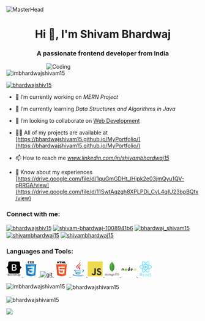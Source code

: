 ![MasterHead](https://previews.123rf.com/images/trueffelpix/trueffelpix1802/trueffelpix180200006/95150923-banner-programming-and-coding-background-vector-illustration-with-icons-and-keywords.jpg)
<h1 align="center">Hi 👋, I'm Shivam Bhardwaj</h1>
<h3 align="center">A passionate frontend developer from India</h3>
<img align="right" alt="Coding" width="400" src="https://encrypted-tbn0.gstatic.com/images?q=tbn:ANd9GcR3WuslWgMDmn3VZ9bktRigOki8oovpzWZ3DA&usqp=CAU">

<p align="left"> <img src="https://komarev.com/ghpvc/?username=imbhardwajshivam15&label=Profile%20views&color=0e75b6&style=flat" alt="imbhardwajshivam15" /> </p>

<p align="left"> <a href="https://twitter.com/bhardwajshiv15" target="blank"><img src="https://img.shields.io/twitter/follow/bhardwajshiv15?logo=twitter&style=for-the-badge" alt="bhardwajshiv15" /></a> </p>

- 🔭 I’m currently working on *MERN Project*

- 🌱 I’m currently learning *Data Structures and Algorithms in Java*

- 👯 I’m looking to collaborate on [Web Development](Projects)

- 👨‍💻 All of my projects are available at [https://bhardwajshivam15.github.io/MyPortfolio/](https://bhardwajshivam15.github.io/MyPortfolio/)

- 📫 How to reach me *www.linkedin.com/in/shivambhardwaj15*

- 📄 Know about my experiences [https://drive.google.com/file/d/1quGmGDHt_lHipk2e03jmQyu1QV-qRRGA/view](https://drive.google.com/file/d/11SwtAqzgh8XPLPDi_CvL4qIU23bpBQtx/view)

<h3 align="left">Connect with me:</h3>
<p align="left">
<a href="https://twitter.com/bhardwajshiv15" target="blank"><img align="center" src="https://raw.githubusercontent.com/rahuldkjain/github-profile-readme-generator/master/src/images/icons/Social/twitter.svg" alt="bhardwajshiv15" height="30" width="40" /></a>
<a href="www.linkedin.com/in/shivambhardwaj15" target="blank"><img align="center" src="https://raw.githubusercontent.com/rahuldkjain/github-profile-readme-generator/master/src/images/icons/Social/linked-in-alt.svg" alt="shivam-bhardwaj-1008941b6" height="30" width="40" /></a>
<a href="https://instagram.com/bhardwaj_shivam15" target="blank"><img align="center" src="https://raw.githubusercontent.com/rahuldkjain/github-profile-readme-generator/master/src/images/icons/Social/instagram.svg" alt="bhardwaj_shivam15" height="30" width="40" /></a>
<a href="https://codeforces.com/profile/shivambhardwaj15" target="blank"><img align="center" src="https://raw.githubusercontent.com/rahuldkjain/github-profile-readme-generator/master/src/images/icons/Social/codeforces.svg" alt="shivambhardwaj15" height="30" width="40" /></a>
<a href="https://www.leetcode.com/shivambhardwaj15" target="blank"><img align="center" src="https://raw.githubusercontent.com/rahuldkjain/github-profile-readme-generator/master/src/images/icons/Social/leet-code.svg" alt="shivambhardwaj15" height="30" width="40" /></a>
</p>

<h3 align="left">Languages and Tools:</h3>
<p align="left"> <a href="https://getbootstrap.com" target="_blank" rel="noreferrer"> <img src="https://raw.githubusercontent.com/devicons/devicon/master/icons/bootstrap/bootstrap-plain-wordmark.svg" alt="bootstrap" width="40" height="40"/> </a> <a href="https://www.w3schools.com/css/" target="_blank" rel="noreferrer"> <img src="https://raw.githubusercontent.com/devicons/devicon/master/icons/css3/css3-original-wordmark.svg" alt="css3" width="40" height="40"/> </a> <a href="https://git-scm.com/" target="_blank" rel="noreferrer"> <img src="https://www.vectorlogo.zone/logos/git-scm/git-scm-icon.svg" alt="git" width="40" height="40"/> </a> <a href="https://www.w3.org/html/" target="_blank" rel="noreferrer"> <img src="https://raw.githubusercontent.com/devicons/devicon/master/icons/html5/html5-original-wordmark.svg" alt="html5" width="40" height="40"/> </a> <a href="https://www.java.com" target="_blank" rel="noreferrer"> <img src="https://raw.githubusercontent.com/devicons/devicon/master/icons/java/java-original.svg" alt="java" width="40" height="40"/> </a> <a href="https://developer.mozilla.org/en-US/docs/Web/JavaScript" target="_blank" rel="noreferrer"> <img src="https://raw.githubusercontent.com/devicons/devicon/master/icons/javascript/javascript-original.svg" alt="javascript" width="40" height="40"/> </a> <a href="https://www.mongodb.com/" target="_blank" rel="noreferrer"> <img src="https://raw.githubusercontent.com/devicons/devicon/master/icons/mongodb/mongodb-original-wordmark.svg" alt="mongodb" width="40" height="40"/> </a> <a href="https://nodejs.org" target="_blank" rel="noreferrer"> <img src="https://raw.githubusercontent.com/devicons/devicon/master/icons/nodejs/nodejs-original-wordmark.svg" alt="nodejs" width="40" height="40"/> </a> <a href="https://reactjs.org/" target="_blank" rel="noreferrer"> <img src="https://raw.githubusercontent.com/devicons/devicon/master/icons/react/react-original-wordmark.svg" alt="react" width="40" height="40"/> </a> </p>

<p><img align="left" src="https://github-readme-stats.vercel.app/api/top-langs?username=bhardwajshivam15&show_icons=true&locale=en&layout=compact" alt="imbhardwajshivam15" /></p>

<p>&nbsp;<img align="center" src="https://github-readme-stats.vercel.app/api?username=bhardwajshivam15&show_icons=true&locale=en" alt="bhardwajshivam15" /></p>

<p><img align="center" src="https://github-readme-streak-stats.herokuapp.com/?user=bhardwajshivam15&" alt="bhardwajshivam15" /></p>

<div bacground-color="white" style="display: flex; flex-direction: row;">
 <img src="https://leetcard.jacoblin.cool/shivambhardwaj15?ext=contest" height="350px">
</div>
